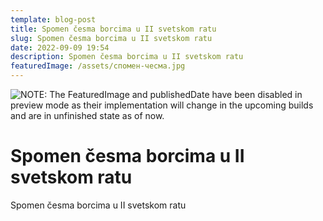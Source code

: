 ```yaml
---
template: blog-post
title: Spomen česma borcima u II svetskom ratu
slug: Spomen česma borcima u II svetskom ratu
date: 2022-09-09 19:54
description: Spomen česma borcima u II svetskom ratu
featuredImage: /assets/спомен-чесма.jpg
---
```

![NOTE: The FeaturedImage and publishedDate have been disabled in preview mode as their implementation will change in the upcoming builds and are in unfinished state as of now.](https://shebet-selo.netlify.app/static/c4101e0ff5a172d0fe433c779c7303e7/8ff31/123089653_200647558249978_4512332705006446747_n.jpg)

# Spomen česma borcima u II svetskom ratu

Spomen česma borcima u II svetskom ratu